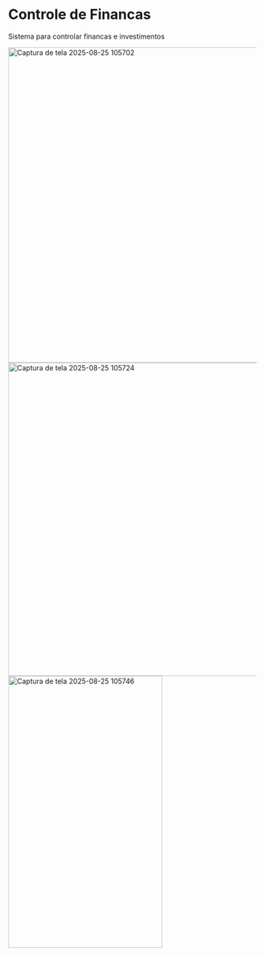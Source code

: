 # Controle de Financas
Sistema para controlar financas e investimentos 

<img width="1350" height="640" alt="Captura de tela 2025-08-25 105702" src="https://github.com/user-attachments/assets/4ea3cf34-9bb0-499f-b40e-075131a7c26a" />

<img width="1340" height="636" alt="Captura de tela 2025-08-25 105724" src="https://github.com/user-attachments/assets/fbe7f4a6-5aa3-415d-abfd-bbf01ab2727d" />

<img width="312" height="552" alt="Captura de tela 2025-08-25 105746" src="https://github.com/user-attachments/assets/bd8692dc-5e8f-40bf-a79e-05cfe218e1ea" />

